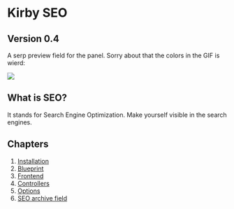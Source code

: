 # Kirby SEO

## Version 0.4

A serp preview field for the panel. Sorry about that the colors in the GIF is wierd:

![](https://raw.githubusercontent.com/jenstornell/kirby-seo/master/preview4.gif)

## What is SEO?

It stands for Search Engine Optimization. Make yourself visible in the search engines.

## Chapters

1. [Installation](https://github.com/jenstornell/kirby-seo/blob/master/INSTALL.md)
1. [Blueprint](https://github.com/jenstornell/kirby-seo/blob/master/BLUEPRINT.md)
1. [Frontend](https://github.com/jenstornell/kirby-seo/blob/master/FRONTEND.md)
1. [Controllers](https://github.com/jenstornell/kirby-seo/blob/master/CONTROLLERS.md)
1. [Options](https://github.com/jenstornell/kirby-seo/blob/master/OPTIONS.md)
1. [SEO archive field](https://github.com/jenstornell/kirby-seo/blob/master/ARCHIVE.md)